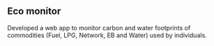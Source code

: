 ## Eco monitor
Developed a web app to monitor carbon and water footprints of commodities (Fuel, LPG, Network, EB and Water) used by individuals.
